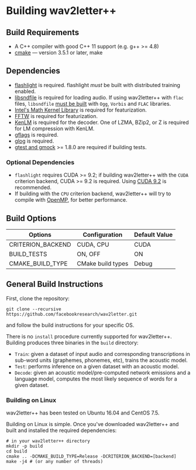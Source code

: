 # Building wav2letter++

## Build Requirements
- A C++ compiler with good C++ 11 support (e.g. g++ >= 4.8)
- [cmake](https://cmake.org/) — version 3.5.1 or later, make

## Dependencies
- [flashlight](https://github.com/facebookresearch/flashlight/) is required.
  flashlight _must_ be built with distributed training enabled.
- [libsndfile](https://github.com/erikd/libsndfile) is required for loading
  audio. If using wav2letter++ with `flac` files, `libsndfile`
  [must be built](https://github.com/erikd/libsndfile#requirements) with `Ogg`,
  `Vorbis` and `FLAC` libraries.
- [Intel's Math Kernel Library](https://software.intel.com/en-us/mkl) is
  required for featurization.
- [FFTW](http://www.fftw.org/) is required for featurization.
- [KenLM](https://github.com/kpu/kenlm) is required for the decoder. One of
  LZMA, BZip2, or Z is required for LM compression with KenLM.
- [gflags](https://github.com/gflags/gflags) is required.
- [glog](https://github.com/google/glog) is required.
- [gtest and gmock](https://github.com/google/googletest) >= 1.8.0 are required if
  building tests.

### Optional Dependencies
- `flashlight` requires CUDA >= 9.2; if building wav2letter++ with the `CUDA`
  criterion backend, CUDA >= 9.2 is required. Using [CUDA 9.2](
  https://developer.nvidia.com/cuda-92-download-archive) is recommended.
- If building with the `CPU` criterion backend, wav2letter++ will try to
  compile with [OpenMP](https://www.openmp.org/), for better performance.

## Build Options
| Options           | Configuration     | Default Value |
|-------------------|-------------------|---------------|
| CRITERION_BACKEND | CUDA, CPU         | CUDA          |
| BUILD_TESTS       | ON, OFF           | ON            |
| CMAKE_BUILD_TYPE  | CMake build types | Debug         |

## General Build Instructions
First, clone the repository:
```
git clone --recursive https://github.com/facebookresearch/wav2letter.git
```
and follow the build instructions for your specific OS.

There is no `install` procedure currently supported for wav2letter++. Building
produces three binaries in the `build` directory:
- `Train`: given a dataset of input audio and corresponding transcriptions in
  sub-word units (graphemes, phonemes, etc), trains the acoustic model.
- `Test`: performs inference on a given dataset with an acoustic model.
- `Decode`: given an acoustic model/pre-computed network emissions and a
  language model, computes the most likely sequence of words for a given
  dataset.

### Building on Linux
wav2letter++ has been tested on Ubuntu 16.04 and CentOS 7.5.

Building on Linux is simple. Once you've downloaded wav2letter++ and built and
installed the required dependencies:
```
# in your wav2letter++ directory
mkdir -p build
cd build
cmake .. -DCMAKE_BUILD_TYPE=Release -DCRITERION_BACKEND=[backend]
make -j4 # (or any number of threads)
```
